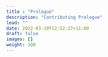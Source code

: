```yaml
---
title : "Prologue"
description: "Contributing Prologue"
lead: ""
date: 2022-03-20T12:52:27+11:00
draft: false
images: []
weight: 100
---
```

